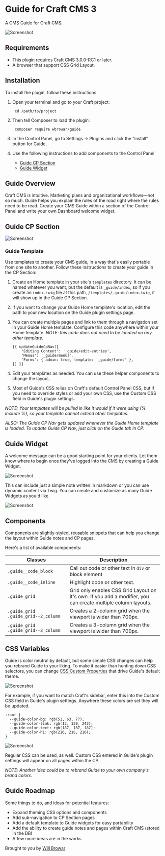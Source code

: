 # Guide for Craft CMS 3

A CMS Guide for Craft CMS.

![Screenshot](resources/img/guide-cp.png)

## Requirements

- This plugin requires Craft CMS 3.0.0-RC1 or later.
- A browser that support CSS Grid Layout.

## Installation

To install the plugin, follow these instructions.

1. Open your terminal and go to your Craft project:

        cd /path/to/project

2. Then tell Composer to load the plugin:

        composer require wbrowar/guide

3. In the Control Panel, go to Settings → Plugins and click the “Install” button for Guide.

4. Use the following instructions to add components to the Control Panel:
   - [Guide CP Section](https://github.com/wbrowar/craft-3-guide#guide-cp-section)
   - [Guide Widget](https://github.com/wbrowar/craft-3-guide#guide-widget)

## Guide Overview

Craft CMS is intuitive. Marketing plans and organizational workflows—not so much. Guide helps you explain the rules of the road right where the rules need to be read. Create your CMS Guide within a section of the Control Panel and write your own Dashboard welcome widget.

## Guide CP Section

![Screenshot](resources/img/guide-cp-custom.png)

### Guide Template

Use templates to create your CMS guide, in a way that's easily portable from one site to another. Follow these instructions to create your guide in the CP Section:

1. Create an Home template in your site's `templates` directory. It can be named whatever you want, but the default is `_guide/index`, so if you create an `index.twig` file at this path, `/templates/_guide/index.twig`, it will show up in the Guide CP Section. 
2. If you want to change your Guide Home template's location, edit the path to your new location on the Guide plugin settings page.
3. You can create multiple pages and link to them through a navigation set in your Guide Home template. Configure this code anywhere within your Home template. *NOTE: this code does not need to be located on any other template.*
    
    ```$twig
    {{ updateGuideCpNav({
        'Editing Content': '_guide/edit-entries',
        'Menus': '_guide/menus',
        'Forms': { admin: true, template: '_guide/forms' },
    }) }}
    ```
    
4. Edit your templates as needed. You can use these helper components to change the layout.

5. Most of Guide's CSS relies on Craft's default Control Panel CSS, but if you need to override styles or add your own CSS, use the Custom CSS field in Guide's plugin settings.

*NOTE: Your templates will be pulled in like it would if it were using {% include %}, so your template cannot extend other templates.*

*ALSO: The Guide CP Nav gets updated whenever the Guide Home template is loaded. To update Guide CP Nav, just click on the Guide tab in CP.*

## Guide Widget

A welcome message can be a good starting point for your clients. Let them know where to begin once they've logged into the CMS by creating a Guide Widget.

![Screenshot](resources/img/guide-widget.png)

This can include just a simple note written in markdown or you can use dynamic content via Twig. You can create and customize as many Guide Widgets as you'd like.

![Screenshot](resources/img/guide-widget-settings.png)

## Components

Components are slightly-styled, reusable snippets that can help you change the layout within Guide notes and CP pages.

Here's a list of available components:

| Classes | Description |
| --- | --- |
| `.guide__code_block` | Call out code or other text in `div` or block element |
| `.guide__code_inline` | Highlight code or other text. |
| `.guide_grid` | Grid only enables CSS Grid Layout on it's own. If you add a modifier, you can create multiple column layouts. |
| `.guide_grid .guide_grid--2_column` | Creates a 2-column grid when the viewport is wider than 700px. |
| `.guide_grid .guide_grid--3_column` | Creates a 3-column grid when the viewport is wider than 700px. |

## CSS Variables

Guide is color neutral by default, but some simple CSS changes can help you rebrand Guide to your liking. To make it easier than hunting down CSS selectors, you can change [CSS Custom Properties](https://developer.mozilla.org/en-US/docs/Web/CSS/--*) that drive Guide's default theme.

![Screenshot](resources/img/guide-setting-colors-example.png)

For example, if you want to match Craft's sidebar, enter this into the Custom CSS field in Guide's plugin settings. Anywhere these colors are set they will be updated.

```$css
:root {
  --guide-color-bg: rgb(51, 63, 77);
  --guide-color-link: rgb(13, 120, 242);
  --guide-color-text: rgb(187, 187, 187);
  --guide-color-h1: rgb(216, 216, 216);
}
```

![Screenshot](resources/img/guide-settings.png)

Regular CSS can be used, as well. Custom CSS entered in Guide's plugin settings will appear on all pages within the CP.
 
*NOTE: Another idea could be to rebrand Guide to your own company's brand colors.*

## Guide Roadmap

Some things to do, and ideas for potential features:

- Expand theming CSS options and components
- Add sub-navigation to CP Section pages
- Add a default template to Guide widgets for easy portability
- Add the ability to create guide notes and pages within Craft CMS (stored in the DB)
- A few more ideas are in the works

Brought to you by [Will Browar](https://twitter.com/wbrowar)
